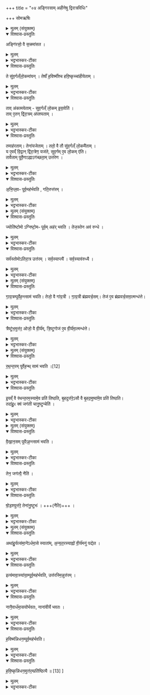 +++
title = "०४ अङ्गिरसाम् अहीनेषु द्विरात्रविधिः"

+++
सोमऋषिः
<details><summary>मूलम् (संयुक्तम्)</summary>

अङ्गि॑रसो॒ वै स॒त्त्रमा॑सत॒ ते सु॑व॒र्गल्ँलो॒कमा॑य॒न्तेषाँ॑ ह॒विष्माँ॑श्च हवि॒ष्कृच्चा॑हीयेता॒न्ताव॑कामयेताँ सुव॒र्गल्ँलो॒कमि॑या॒वेति॒ तावे॒तन्द्वि॑रा॒त्रम॑पश्यता॒न्तमाह॑रता॒न्तेना॑यजेता॒न्ततो॒ वै तौ सु॑व॒र्गल्ँलो॒कमै॑ता॒य्ँय ए॒वव्ँवि॒द्वान्द्वि॑रा॒त्रेण॒ यज॑ते सुव॒र्गमे॒व लो॒कमे॑ति॒ तावैता॒म्पूर्वे॒णाऽह्नाऽग॑च्छता॒मुत्त॑रेण [11]  
अ॒भि॒प्ल॒वᳶ पूर्व॒मह॑र्भवति॒ गति॒रुत्त॑र॒ञ्
</details>

<details open><summary>विश्वास-प्रस्तुतिः</summary>

अङ्गि॑रसो॒ वै स॒त्त्रमा॑सत ।
</details>

<details><summary>मूलम्</summary>

अङ्गि॑रसो॒ वै स॒त्त्रमा॑सत ।
</details>

<details><summary>भट्टभास्कर-टीका</summary>

1एवं सर्वेऽप्येकाहा विहिताः । द्विरात्रादयोप्यहीनाः क्रमेण विधीयन्ते । सर्वे चाहीनाः अन्यतरतोतिरात्रा भवन्ति । यदि चैवाहीनो यदि च सत्रं, उभयथैवोभयतोतिरात्रो द्वादशाहो भवति आदेशात् । 'अन्यथाऽहीनोपि उभयतोतिरात्रो भवति । सर्वमुत्तरत्र वक्ष्यते । अङ्गिरस इत्यादि ॥ आसिरयमकर्मकः, सोस्मिन्विषये आस्थानकर्मेत्येके । यथा सत्रं भवति तथाऽऽसतेत्यन्ये । सत्रासनं सहासनं क्रतुविशेषस्याख्या, तदकुर्वतेत्यपरे ॥ यथा 'प्रति प्रातिष्ठदध्वरे' इत्यादि ।
</details>

<details open><summary>विश्वास-प्रस्तुतिः</summary>

ते सु॑व॒र्गल्ँलो॒कमा॑यन् ।
तेषाँ॑ ह॒विष्माँ॑श्च हवि॒ष्कृच्चा॑हीयेताम् ।
</details>

<details><summary>मूलम्</summary>

ते सु॑व॒र्गल्ँलो॒कमा॑यन् ।
तेषाँ॑ ह॒विष्माँ॑श्च हवि॒ष्कृच्चा॑हीयेताम् ।
</details>

<details><summary>भट्टभास्कर-टीका</summary>

तेषां मध्ये हविष्मद्धविष्कृन्नामानौ अहीयेतां तस्मात्स्थानात्प्रच्युतौ ।
</details>

<details open><summary>विश्वास-प्रस्तुतिः</summary>

ताव् अ॑कामयेताम् - सुव॒र्गल्ँ लो॒कम् इ॒या॒वेति॑ ।  
ताव् ए॒तन् द्वि॑रा॒त्रम् अ॑पश्यताम् ।
</details>

<details><summary>मूलम्</summary>

ताव् अ॑कामयेताम् - सुव॒र्गल्ँ लो॒कम् इ॒या॒वेति॑ ।  
ताव् ए॒तन् द्वि॑रा॒त्रम् अ॑पश्यताम् ।
</details>

<details><summary>भट्टभास्कर-टीका</summary>

तावकामयेतामिति । चत्वारो द्विरात्राः व्युष्टिद्विरात्राङ्गिरसकपिवन चेत्ररथनामानः । तत्रैतमित्याङ्गिरसं निर्दिशति इतरनिवृत्त्यर्थम् ।
</details>

<details open><summary>विश्वास-प्रस्तुतिः</summary>

तमाह॑रताम्।  तेना॑यजेताम् । ततो॒ वै तौ सु॑व॒र्गल्ँ लो॒कमै॑ताम् ।  
य ए॒वव्ँ वि॒द्वान् द्वि॑रा॒त्रेण॒ यज॑ते, सुव॒र्गम् ए॒व लो॒कम् ए॑ति।   
तावैताम् पूर्वे॒णाऽह्नाऽग॑च्छता॒म् उत्त॑रेण ।  
</details>

<details><summary>मूलम्</summary>

तमाह॑रताम्।  तेना॑यजेताम् । ततो॒ वै तौ सु॑व॒र्गल्ँ लो॒कमै॑ताम् ।  
य ए॒वव्ँ वि॒द्वान् द्वि॑रा॒त्रेण॒ यज॑ते, सुव॒र्गम् ए॒व लो॒कम् ए॑ति।   
तावैताम् पूर्वे॒णाऽह्नाऽग॑च्छता॒म् उत्त॑रेण ।  
</details>

<details><summary>भट्टभास्कर-टीका</summary>

तमाहरतां इष्टसाधन त्वेन गृहीतवन्तौ, तेनायजेतां इष्टं साधितवन्तौ । यद्वा - तमाहरतां तमारभेतां तेन अयजेतां देवान् पूजितवन्तौ ततस्स्वर्गं गतौ । ऐतां स्वर्गार्थं प्रस्थितौ, अगच्छतां स्वर्गं प्राप्तवन्तौ ।
</details>

<details open><summary>विश्वास-प्रस्तुतिः</summary>

अ॒भि॒प्ल॒वᳶ पूर्व॒मह॑र्भवति , गति॒रुत्त॑रम् ।
</details>

<details><summary>मूलम्</summary>

अ॒भि॒प्ल॒वᳶ पूर्व॒मह॑र्भवति , गति॒रुत्त॑रम् ।
</details>

<details><summary>भट्टभास्कर-टीका</summary>

अभिप्लवः षडहस्याद्यमहः अस्य पूर्वमहर्भवति । गतिरुत्तरमिति । अष्टमोतिरात्रविशेषः उत्तरमहर्भवति ॥
</details>

<details><summary>मूलम् (संयुक्तम्)</summary>

ज्योति॑ष्टोमोऽग्निष्टो॒मᳶ पूर्व॒मह॑र्भवति॒ तेज॒स्तेनाव॑ रुन्द्धे॒ सर्व॑स्तोमोऽतिरा॒त्र उत्त॑र॒ँ॒ सर्व॒स्याप्त्यै॒ सर्व॒स्याव॑रुद्ध्यै
</details>

<details open><summary>विश्वास-प्रस्तुतिः</summary>

ज्योति॑ष्टोमो ऽग्निष्टो॒मᳶ पूर्व॒म् अह॑र् भवति ।
तेज॒स्तेन अव॑ रुन्धे ।
</details>

<details><summary>मूलम्</summary>

ज्योति॑ष्टोमो ऽग्निष्टो॒मᳶ पूर्व॒म् अह॑र् भवति ।
तेज॒स्तेन अव॑ रुन्धे ।
</details>

<details><summary>भट्टभास्कर-टीका</summary>

2तयोः स्तोमविधानार्थमाह - ज्योतिष्टोमः त्रिवृदादिस्तोमचतुष्टयवानग्निष्टोमः अग्निष्टोमसामान्तं पूर्वमहर्भवति ।
</details>

<details open><summary>विश्वास-प्रस्तुतिः</summary>

सर्व॑स्तोमोऽतिरा॒त्र उत्त॑रम् ।
सर्व॒स्याप्त्यै॑ ।
सर्व॒स्याव॑रुध्यै ।
</details>

<details><summary>मूलम्</summary>

सर्व॑स्तोमोऽतिरा॒त्र उत्त॑रम् ।
सर्व॒स्याप्त्यै॑ ।
सर्व॒स्याव॑रुध्यै ।
</details>

<details><summary>भट्टभास्कर-टीका</summary>

सर्वस्तोमः सर्वसंस्थासंबन्धिस्तोमवानतिरात्रो द्वितीयमहर्भवति । यथोक्तं - 'चतुर्विंशाः पवमानाः पञ्चदशानि त्रीण्याज्यानि, सप्तदशमच्छावाकस्य एकविंशानि त्रीणि पृष्ठानि, त्रिणव मच्छावाकस्य त्रयस्त्रिंशोग्निष्टोमसामानि एकविंशान्युक्थ्यानि सषोडशिकानि पञ्चदशी रात्रिः त्रिवृत्सन्धिः' इति ॥
</details>

<details><summary>मूलम् (संयुक्तम्)</summary>

गाय॒त्रम्पूर्वेह॒न्त्साम॑ भवति॒ तेजो॒ वै गा॑य॒त्री गा॑य॒त्री ब्र॑ह्मवर्च॒सन्तेज॑ ए॒व ब्र॑ह्मवर्च॒समा॒त्मन्ध॑त्ते॒ त्रैष्टु॑भ॒मुत्त॑र॒ ओजो॒ वै वी॒र्य॑न्त्रि॒ष्टुगोज॑ ए॒व वी॒र्य॑मा॒त्मन्ध॑त्ते
</details>

<details open><summary>विश्वास-प्रस्तुतिः</summary>

गा॒य॒त्रम्पूर्वेह॒न्त्साम॑ भवति।
तेजो॒ वै गा॑य॒त्री । गा॒य॒त्री ब्र॑ह्मवर्च॒सम्।
तेज॑ ए॒व ब्र॑ह्मवर्च॒समा॒त्मन्ध॑त्ते।
</details>

<details><summary>मूलम्</summary>

गा॒य॒त्रम्पूर्वेह॒न्त्साम॑ भवति।
तेजो॒ वै गा॑य॒त्री । गा॒य॒त्री ब्र॑ह्मवर्च॒सम्।
तेज॑ ए॒व ब्र॑ह्मवर्च॒समा॒त्मन्ध॑त्ते।
</details>

<details><summary>भट्टभास्कर-टीका</summary>

3गायत्रं गायत्रीप्रभवं पूर्वेऽह्नि साम भवति।
</details>

<details open><summary>विश्वास-प्रस्तुतिः</summary>

त्रैष्टु॑भ॒मुत्त॑र॒ ओजो॒ वै वी॒र्य॑म्,
त्रि॒ष्टुगोज॑ ए॒व वी॒र्य॑मा॒त्मन्ध॑त्ते।
</details>

<details><summary>मूलम्</summary>

त्रैष्टु॑भ॒मुत्त॑र॒ ओजो॒ वै वी॒र्य॑म्,
त्रि॒ष्टुगोज॑ ए॒व वी॒र्य॑मा॒त्मन्ध॑त्ते।
</details>

<details><summary>भट्टभास्कर-टीका</summary>

त्रैष्टुभमुत्तरस्मिन्नह्नि ।
आज्ये त्रैष्टुभस्य साम्नोभावात् होतुराज्ये विधानम् । यथोक्तमाचार्येण - 'होतुराज्यं संपादयेत्' इति ॥
</details>

<details><summary>मूलम् (संयुक्तम्)</summary>

रथन्त॒रम्पूर्वे॑ [12]
अह॒न्त्साम॑ भवती॒यव्ँवै र॑थन्त॒रम॒स्यामे॒व प्रति॑ तिष्ठति बृ॒हदुत्त॑रे॒ऽसौ वै बृ॒हद॒मुष्या॑मे॒व प्रति॑ तिष्ठति॒ तदा॑हु॒ᳵ क्व॑ जग॑ती चानु॒ष्टुप्चेति॑
</details>

<details open><summary>विश्वास-प्रस्तुतिः</summary>

र॒थ॒न्त॒रम् पूर्वेह॒न्थ् साम॑ भवति ।[12]
</details>

<details><summary>मूलम्</summary>

र॒थ॒न्त॒रम् पूर्वेह॒न्थ् साम॑ भवति ।[12]
</details>

<details><summary>भट्टभास्कर-टीका</summary>

4रथन्तरं बृहच्च पृष्ठेषु नियम्यते ।
</details>

<details open><summary>विश्वास-प्रस्तुतिः</summary>

इ॒यव्ँ वै  र॑थन्त॒रम॒स्यामे॒व प्रति॑ तिष्ठति,
बृ॒हदुत्त॑रे॒ऽसौ वै बृ॒हद॒मुष्या॑मे॒व प्रति॑ तिष्ठति।  
तदा॑हु॒ᳵ क्व॑ जग॑ती चानु॒ष्टुप्चेति॑ ।
</details>

<details><summary>मूलम्</summary>

इ॒यव्ँ वै  र॑थन्त॒रम॒स्यामे॒व प्रति॑ तिष्ठति,
बृ॒हदुत्त॑रे॒ऽसौ वै बृ॒हद॒मुष्या॑मे॒व प्रति॑ तिष्ठति।  
तदा॑हु॒ᳵ क्व॑ जग॑ती चानु॒ष्टुप्चेति॑ ।
</details>

<details><summary>भट्टभास्कर-टीका</summary>

तदाहुरिति । तत्र चोदयन्तीत्यर्थः । एते गायत्रीत्रिष्टुभौ दृष्टे । क्वेदानीं जगत्यनुष्टुभौ द्रष्टव्ये इति ॥
</details>

<details><summary>मूलम् (संयुक्तम्)</summary>

वैखान॒सम्पूर्वेऽह॒न्त्साम॑ भवति॒ तेन॒ जग॑त्यै॒ नैति॑ षोड॒श्युत्त॑रे॒ तेना॑नु॒ष्टुभः
</details>

<details open><summary>विश्वास-प्रस्तुतिः</summary>

वै॒खा॒न॒सम् पूर्वेऽह॒न्त्साम॑ भवति ।
</details>

<details><summary>मूलम्</summary>

वै॒खा॒न॒सम् पूर्वेऽह॒न्त्साम॑ भवति ।
</details>

<details><summary>भट्टभास्कर-टीका</summary>

5परिहरति - वैखानसमिति ॥ पृष्ठेपु बार्हतं साम वैखानसं भवति बृहतीचतुरभ्यासात् षट्त्रिंशदक्षरा । तत्र चतस्रो जगत्यो भवन्ति ।
</details>

<details open><summary>विश्वास-प्रस्तुतिः</summary>

तेन॒ जग॑त्यै॒ नैति॑ ।
</details>

<details><summary>मूलम्</summary>

तेन॒ जग॑त्यै॒ नैति॑ ।
</details>

<details><summary>भट्टभास्कर-टीका</summary>

तेन जगत्यै जगत्या नैति न हीयते यज्ञः ।
</details>

<details open><summary>विश्वास-प्रस्तुतिः</summary>

षो॒ड॒श्युत्त॑रे॒ तेना॑नु॒ष्टुभः॑ । +++(नैति)+++ ।
</details>

<details><summary>मूलम्</summary>

षो॒ड॒श्युत्त॑रे॒ तेना॑नु॒ष्टुभः॑ । +++(नैति)+++ ।
</details>

<details><summary>भट्टभास्कर-टीका</summary>

षोडशीसाम गौरिवीतमुत्तरस्मिन्नह्नि भवति उक्थ्येभ्यः पुरस्तात् भवति । द्वे चानुष्टुभौ । तेनानुष्टुभो नैतीत्येव ॥
</details>

<details><summary>मूलम् (संयुक्तम्)</summary>

अथा॑हु॒र्यत्स॑मा॒ने॑ऽर्धमा॒से स्याता॑मन्यत॒रस्याह्नो॑ वी॒र्य॑मनु॑ पद्ये॒तेत्य॑मावा॒स्या॑या॒म्पूर्व॒मह॑र्भव॒त्युत्त॑रस्मि॒न्नुत्त॑र॒न्नानै॒वार्ध॑मा॒सयो॑र्भवतो॒ नाना॑वीर्ये भवतो ह॒विष्म॑न्निधन॒म्पूर्व॒मह॑र्भवति हवि॒ष्कृन्नि॑धन॒मुत्त॑र॒म्प्रति॑ष्ठित्यै ॥ [13]
</details>

<details open><summary>विश्वास-प्रस्तुतिः</summary>

अथा॑हु॒र्यत्स॑मा॒ने॑ऽर्धमा॒से स्याता॑म्,
अ॒न्य॒त॒रस्याह्नो॑ वी॒र्य॑मनु॑ पद्येत ।
</details>

<details><summary>मूलम्</summary>

अथा॑हु॒र्यत्स॑मा॒ने॑ऽर्धमा॒से स्याता॑म्,
अ॒न्य॒त॒रस्याह्नो॑ वी॒र्य॑मनु॑ पद्येत ।
</details>

<details><summary>भट्टभास्कर-टीका</summary>

6अथाहुः - यदि समाने एकस्मिन्नर्धमासे स्यातां द्वे अप्यहनी अन्यतरस्याह्नः वीर्यं फलसाधनसामर्थ्यं अनुपद्येत प्रसज्येत, एकमेवाहस्स्यादिति यावत् ।
</details>

<details open><summary>विश्वास-प्रस्तुतिः</summary>

इत्य॑मावा॒स्या॑या॒म्पूर्व॒मह॑र्भवति, उत्त॑रस्मि॒न्नुत्त॑रम् ।
</details>

<details><summary>मूलम्</summary>

इत्य॑मावा॒स्या॑या॒म्पूर्व॒मह॑र्भवति, उत्त॑रस्मि॒न्नुत्त॑रम् ।
</details>

<details><summary>भट्टभास्कर-टीका</summary>

तस्मादमावास्या यां पूर्वमहर्भवति । उत्तरस्मिन्यजनीयेऽह्नि द्वितीयमहर्भवति ।
</details>

<details open><summary>विश्वास-प्रस्तुतिः</summary>

नानै॒वार्ध॑मा॒सयो॑र्भवतः, नाना॑वीर्ये भवतः ।
</details>

<details><summary>मूलम्</summary>

नानै॒वार्ध॑मा॒सयो॑र्भवतः, नाना॑वीर्ये भवतः ।
</details>

<details><summary>भट्टभास्कर-टीका</summary>

एवं क्रियमाणे नानाभूतयोः पृथग्भूतयोरर्धमासयोः कृतौ भवतः ।
</details>

<details open><summary>विश्वास-प्रस्तुतिः</summary>

ह॒विष्म॑न्निधन॒म्पूर्व॒मह॑र्भवति।
</details>

<details><summary>मूलम्</summary>

ह॒विष्म॑न्निधन॒म्पूर्व॒मह॑र्भवति।
</details>

<details><summary>भट्टभास्कर-टीका</summary>

हविष्मन्निधनमिति । हविष्मच्छब्दवत् हविष्मत् निधनं स्तोमो यस्य तद्धविष्मन्निधनं पूर्वमहः ।
</details>

<details open><summary>विश्वास-प्रस्तुतिः</summary>

ह॒वि॒ष्कृन्नि॑धन॒मुत्त॑र॒म्प्रति॑ष्ठित्यै ॥ [13] ]
</details>

<details><summary>मूलम्</summary>

ह॒वि॒ष्कृन्नि॑धन॒मुत्त॑र॒म्प्रति॑ष्ठित्यै ॥ [13] ]
</details>

<details><summary>भट्टभास्कर-टीका</summary>

एवं हविष्कृन्निधनमुत्तरमहः । तत्प्रतिष्ठित्यै भवति द्रष्टृभ्यां संबन्धेन अह्नोस्स्थिरत्वं भवति । एतेनाङ्गिरसेन सर्वे द्विरात्रा व्याख्याताः ॥

इति सप्तमे प्रथमे चतुर्थोनुवाकः ॥
</details>
